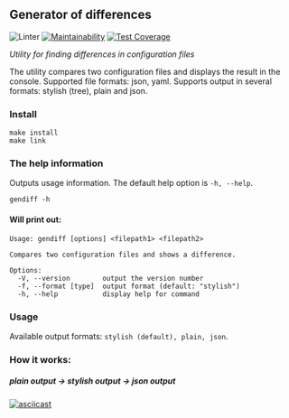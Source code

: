 ## Generator of differences
![Linter](https://github.com/SmorodinaVik/frontend-project-lvl2/workflows/Linter/badge.svg)
[![Maintainability](https://api.codeclimate.com/v1/badges/a41b4dc424e4849c7642/maintainability)](https://codeclimate.com/github/SmorodinaVik/gendiff/maintainability)
[![Test Coverage](https://api.codeclimate.com/v1/badges/a41b4dc424e4849c7642/test_coverage)](https://codeclimate.com/github/SmorodinaVik/gendiff/test_coverage)

*Utility for finding differences in configuration files*

The utility compares two configuration files and displays the result in the console. Supported file formats: json, yaml. Supports output in several formats: stylish (tree), plain and json.

### Install
```
make install
make link
```

### The help information
Outputs usage information. The default help option is `-h, --help`.
```
gendiff -h
```
#### Will print out:
```
Usage: gendiff [options] <filepath1> <filepath2>

Compares two configuration files and shows a difference.

Options:
  -V, --version        output the version number
  -f, --format [type]  output format (default: "stylish")
  -h, --help           display help for command
 ```
 ### Usage
 Available output formats: `stylish (default), plain, json`.
 
### How it works:
##### plain output -> stylish output -> json output

[![asciicast](https://asciinema.org/a/N29Rl4PGLe1EeGu4235KBkqOM.svg)](https://asciinema.org/a/N29Rl4PGLe1EeGu4235KBkqOM)
